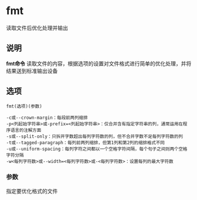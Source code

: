 fmt
===

读取文件后优化处理并输出

## 说明

**fmt命令** 读取文件的内容，根据选项的设置对文件格式进行简单的优化处理，并将结果送到标准输出设备

## 选项

```
fmt(选项)(参数)
```

  

```
-c或--crown-margin：每段前两列缩排
-p<列起始字符串>或-prefix=<列起始字符串>：仅合并含有指定字符串的列，通常运用在程序语言的注解方面
-s或--split-only：只拆开字数超出每列字符数的列，但不合并字数不足每列字符数的列
-t或--tagged-paragraph：每列前两列缩排，但第1列和第2列的缩排格式不同
-u或--uniform-spacing：每列字符之间都以一个空格字符间隔，每个句子之间则两个空格字符分隔
-w<每列字符数>或--width=<每列字符数>或-<每列字符数>：设置每列的最大字符数
```

### 参数  

指定要优化格式的文件



